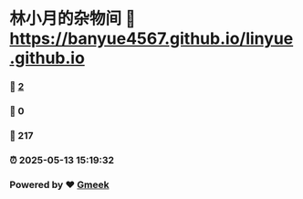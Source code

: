 # 林小月的杂物间 :link: https://banyue4567.github.io/linyue.github.io 
### :page_facing_up: [2](https://banyue4567.github.io/linyue.github.io/tag.html) 
### :speech_balloon: 0 
### :hibiscus: 217 
### :alarm_clock: 2025-05-13 15:19:32 
### Powered by :heart: [Gmeek](https://github.com/Meekdai/Gmeek)
